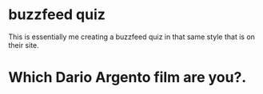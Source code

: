 # buzzfeed quiz

This is essentially me creating a buzzfeed quiz in that same style that is on their site.

# Which Dario Argento film are you?.
